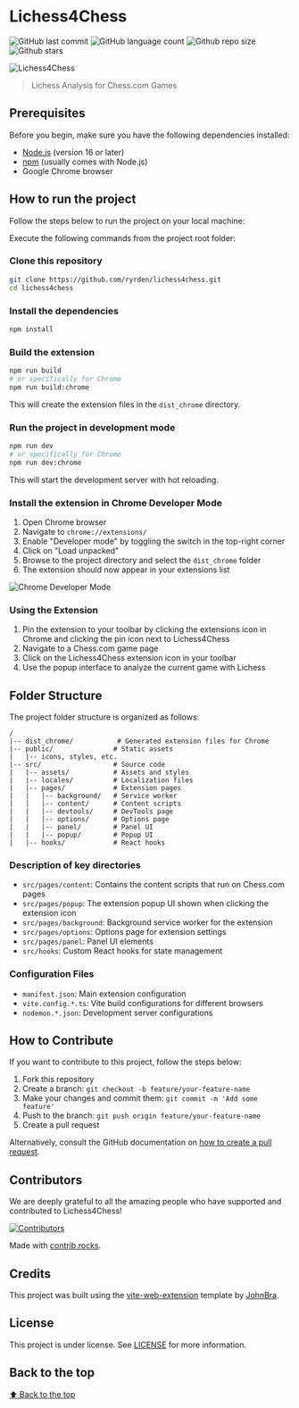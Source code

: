 # Lichess4Chess

<!-- Shields Example, there are N different shields in https://shields.io/ -->

![GitHub last commit](https://img.shields.io/github/last-commit/ryrden/lichess4chess)
![GitHub language count](https://img.shields.io/github/languages/count/ryrden/lichess4chess)
![Github repo size](https://img.shields.io/github/repo-size/ryrden/lichess4chess)
![Github stars](https://img.shields.io/github/stars/ryrden/lichess4chess?style=social)

![Lichess4Chess](https://i.imgur.com/Ve95zwx.png)

> Lichess Analysis for Chess.com Games

## Prerequisites

Before you begin, make sure you have the following dependencies installed:

- [Node.js](https://nodejs.org/) (version 16 or later)
- [npm](https://www.npmjs.com/) (usually comes with Node.js)
- Google Chrome browser

## How to run the project

Follow the steps below to run the project on your local machine:

Execute the following commands from the project root folder:

<!-- Here is all example, just change -->

### Clone this repository

```bash
git clone https://github.com/ryrden/lichess4chess.git
cd lichess4chess
```

### Install the dependencies

```bash
npm install
```

### Build the extension

```bash
npm run build
# or specifically for Chrome
npm run build:chrome
```

This will create the extension files in the `dist_chrome` directory.

### Run the project in development mode

```bash
npm run dev
# or specifically for Chrome
npm run dev:chrome
```

This will start the development server with hot reloading.

### Install the extension in Chrome Developer Mode

1. Open Chrome browser
2. Navigate to `chrome://extensions/`
3. Enable "Developer mode" by toggling the switch in the top-right corner
4. Click on "Load unpacked"
5. Browse to the project directory and select the `dist_chrome` folder
6. The extension should now appear in your extensions list

![Chrome Developer Mode](https://i.imgur.com/6Lmnt9L.png)

### Using the Extension

1. Pin the extension to your toolbar by clicking the extensions icon in Chrome and clicking the pin icon next to Lichess4Chess
2. Navigate to a Chess.com game page
3. Click on the Lichess4Chess extension icon in your toolbar
4. Use the popup interface to analyze the current game with Lichess

## Folder Structure

The project folder structure is organized as follows:

```text
/
|-- dist_chrome/           # Generated extension files for Chrome
|-- public/               # Static assets
|   |-- icons, styles, etc.
|-- src/                  # Source code
|   |-- assets/           # Assets and styles
|   |-- locales/          # Localization files
|   |-- pages/            # Extension pages
|   |   |-- background/   # Service worker
|   |   |-- content/      # Content scripts
|   |   |-- devtools/     # DevTools page
|   |   |-- options/      # Options page
|   |   |-- panel/        # Panel UI
|   |   |-- popup/        # Popup UI
|   |-- hooks/            # React hooks
```

### Description of key directories

- `src/pages/content`: Contains the content scripts that run on Chess.com pages
- `src/pages/popup`: The extension popup UI shown when clicking the extension icon
- `src/pages/background`: Background service worker for the extension
- `src/pages/options`: Options page for extension settings
- `src/pages/panel`: Panel UI elements
- `src/hooks`: Custom React hooks for state management

### Configuration Files

- `manifest.json`: Main extension configuration
- `vite.config.*.ts`: Vite build configurations for different browsers
- `nodemon.*.json`: Development server configurations

## How to Contribute

If you want to contribute to this project, follow the steps below:

1. Fork this repository
2. Create a branch: `git checkout -b feature/your-feature-name`
3. Make your changes and commit them: `git commit -m 'Add some feature'`
4. Push to the branch: `git push origin feature/your-feature-name`
5. Create a pull request

Alternatively, consult the GitHub documentation on [how to create a pull request](https://help.github.com/en/github/collaborating-with-issues-and-pull-requests/creating-a-pull-request).

## Contributors

We are deeply grateful to all the amazing people who have supported and contributed to Lichess4Chess!

<a href="https://github.com/ryrden/lichess4chess/graphs/contributors">
  <img src="https://contrib.rocks/image?repo=ryrden/lichess4chess" alt="Contributors" />
</a>

Made with [contrib.rocks](https://contrib.rocks).

## Credits

This project was built using the [vite-web-extension](https://github.com/JohnBra/vite-web-extension) template by [JohnBra](https://github.com/JohnBra).

## License

This project is under license. See [LICENSE](LICENSE) for more information.

## Back to the top

[⬆ Back to the top](#lichess4chess)

